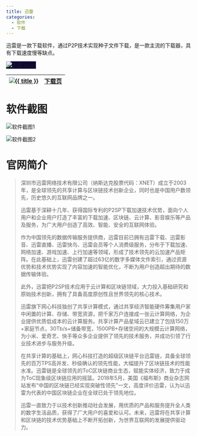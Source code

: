 ```yaml
---
title: 迅雷
categories:
  - 软件
  - 下载
---
```


迅雷是一款下载软件，通过P2P技术实现种子文件下载，是一款主流的下载器，具有下载速度慢等缺点。

<!--more-->

![迅雷 Logo](logo.png)

<style>
  .layout_01 + .table-container th:nth-child(1) {width: 48px; overflow: hidden;}
  img[alt="迅雷"] {width: 48px; height: 48px; margin: 0;}
  img[alt="迅雷 Logo"] {background: #0d0536;}
</style>

<div class="layout_01"></div>

|[![{{ title }}](ico.png)](https://www.xunlei.com/ "{{ title }}")|[下载页](https://dl.xunlei.com/)|
|-:|:-:|

# 软件截图

![软件截图1](1.png)

![软件截图2](2.png)

# 官网简介

> 深圳市迅雷网络技术有限公司（纳斯达克股票代码：XNET）成立于2003年，是全球领先的共享计算与区块链技术创新企业，同时也是中国用户数领先，历史悠久的互联网品牌之一。
> 
> 迅雷基于深耕十几年、获得国际专利的P2SP下载加速技术优势，面向个人用户和企业用户打造了丰富的下载加速、区块链、云计算、影音娱乐等产品及服务，为广大用户创造了高效、智能、安全的互联网体验。
> 
> 作为中国领先的数据传输服务提供商，迅雷目前已拥有迅雷下载、迅雷影音、迅雷直播、迅雷快鸟、迅雷会员等个人消费级服务，分布于下载加速、网络加速、游戏加速、上行加速等领域，形成了技术领先的云加速产品矩阵。在此基础上，迅雷创建了超过63亿的数字多媒体文件索引，通过资源优势和技术优势实现了内容加速的智能优化，不断为用户创造超出期待的数据传输体验。
> 
> 此外，迅雷把P2SP技术应用于云计算和区块链领域，大力投入基础研究和原始技术创新，拥有了具备高度原创性且世界领先的核心技术。
> 
> 迅雷旗下网心科技独创了共享计算模式，通过共享经济智能硬件筹集用户家中闲置的计算、存储、带宽资源，把千家万户连接成一张云计算网络，为企业提供优质低成本的云计算服务。共享计算产品星域云已建立了包括150万+家庭节点，30Tb/s+储备带宽，1500PB+存储空间的大规模云计算网络，为小米、爱奇艺、快手等众多企业提供了领先的技术服务，并成功引领了行业技术进步与服务升级。
> 
> 在共享计算的基础上，网心科技打造的超级区块链平台迅雷链，具备全球领先的百万TPS高并发、秒级确认的领先性能，大幅提升了区块链技术的性能水准。迅雷链是全球领先的ToC区块链商业生态，赋能实体经济，致力于成为ToC现象级区块链应用的摇篮。2018年5月，美国《福布斯》商业杂志网站发布“中国的区块链已经实现突破性领先”一文，高度评价迅雷，认为以迅雷为代表的中国区块链企业在全球已处于领先地位。
> 
> 迅雷一直致力于以技术创新推动社会发展，用优质的产品和服务提升全人类的数字生活品质，获得了广大用户的喜爱和认可。未来，迅雷将在共享计算和区块链的技术优势基础上不断开拓创新，为世界互联网的发展提供驱动力。